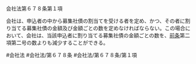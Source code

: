 会社法第６７８条第１項

会社は、申込者の中から募集社債の割当てを受ける者を定め、かつ、その者に割り当てる募集社債の金額及び金額ごとの数を定めなければならない。この場合において、会社は、当該申込者に割り当てる募集社債の金額ごとの数を、[前条](会社法＿＿＿＿第６７７条第１項)第二項第二号の数よりも減少することができる。

#会社法
#会社法/第６７８条
#会社法/第６７８条/第１項
